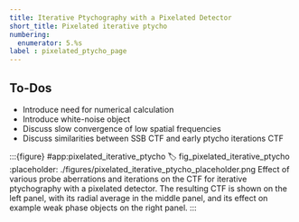 ```yaml
---
title: Iterative Ptychography with a Pixelated Detector
short_title: Pixelated iterative ptycho
numbering:
  enumerator: 5.%s
label : pixelated_ptycho_page
---
```


## To-Dos
- Introduce need for numerical calculation
- Introduce white-noise object
- Discuss slow convergence of low spatial frequencies
- Discuss similarities between SSB CTF and early ptycho iterations CTF

:::{figure} #app:pixelated_iterative_ptycho
:label: fig_pixelated_iterative_ptycho
:placeholder: ./figures/pixelated_iterative_ptycho_placeholder.png
Effect of various probe aberrations and iterations on the CTF for iterative ptychography with a pixelated detector.
The resulting CTF is shown on the left panel, with its radial average in the middle panel, and its effect on example weak phase objects on the right panel.
:::

